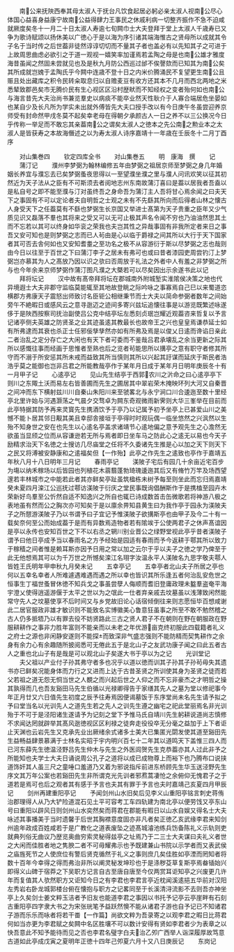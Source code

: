 <!-- { "loadSidebar": true } -->
　　南公来抚陜西奉其母太淑人于抚台凡饮食起居必躬必亲太淑人视南公尽心体国心益喜身益康宁故南公益得肆力王事民之休戚利病一切整齐振作不急不迫咸就厥度矣冬十一月二十日太淑人寿逾七旬闗巾士大夫登拜于堂上太淑人千歳寿已又争为歌诗赋颂以扬休美以广徳心于是以海为序引诸其端海惟古之贤母所以成就其令子名于当时传之后世葢非徒然谆谆切切而不量其子者也盖必有以先知其子之可进于上故周思曲虑必欲引之于道一观视一嬉笑率加谨焉若孟陶之母是也南公雄才雅度海昔虽闻之然固未尝就见也及是秋九月防公西巡过邰不俟謦欬而已知其为南公矣其所成就岂媿于孟陶氏乎今闗中连歳不登十日之内米价腾涌民不复望更生南公且赈且处出藏库之积令民转籴取息归以自赡麦豆有收方还其本不几月而西北两地之米悉辇致郡邑矣市无腾价民有生心视区区沿村歴畎而不知经权之变者殆何如也南公与海言昔先大夫治尚书兼览羣史以病痰不能卒业然天性耿介于人寡合端居危坐晏如也某自少及长凡所为学实未出就外傅皆先大夫口授手改以有今日庚午冬虽尝迎养京师受有封命然甲戌冬莫不起矣幸老母在得朝夕承颜古人一日之养不以三公换况今日乎传称一举足而不敢忘其亲葢南公之谓矣太淑人之徳本之先公南之勲业本之太淑人是皆获寿之本故海僭述之以为寿太淑人诗序嘉靖十一年歳在壬辰冬十二月丁酉序


　　对山集巻四
　　钦定四库全书
　　对山集巻五
　　明　康海　撰
　　记
　　蒲汀记
　　濮州李梦弼为翰林编修五年由梦弼之祖居京师至梦弼之身几年婚姻长养宜与濮忘去已矣梦弼蚤夜思得以一至望濮坐濮之里与濮人问讯欢笑以征其初然近为天子法从之臣有不可斯须去者阅地志州东南故蒲汀喜曰是葢以居我者吾盍以是私自号之即不能至濮与汀对虽终吾之身命吾为蒲汀主人吾将甘心焉余闻之曰夫天下之事固有不可以定论者夫自明哲之士观之未有不先繇其所向而后得者山林之懐古人身受天下之任葢莫有不繇也梦弼生长京国又举进士髙第为天子贵重之臣年又少气质见识又磊落不羣也其将来之受又可以无可止极其声名令闻不穷也乃油油然思其土而不忘若以其可以终身如华衮之荣我也夫岂其性之异哉事固有非我所定者来日之事吾又安可知也是则梦弼之志而已人茍由是心以临于爵禄之间其所以大行于天下国家者其可否去舎何如也又安知耆耋之至功名之极不从容游衍于斯以尽梦弼之志也哉则由今日以往至于百世之下曰蒲汀李子之居未有弗可也或曰昔者漆园吏周尝钓汀上梦弼岂亦慕其为人之髙放乃因以识之欤曰否周放于礼法之外者中人有羞之非梦弼之所与也今年余来京师梦弼作蒲汀图凡濮之大槩若可以尽矣因出示余遂书此以记
　　拜将坛记
　　汉中故有髙帝拜将坛在郡城南外附城堑实淮隂侯决策之地也代异境遐士大夫非郡守监临莫能辄至其地故登眺之际吟咏之事寡焉自己巳以来蜀道恣横郡方弗康天子震怒出师致讨名臣钜公相继秉节而士大夫以简命参弼者数年之间始旁午不絶暇日或感风云之意寻逖迈之迹间多寄兴兹坛追懐往事是以游览既繁述咏遂侈于是陜西按察司抚治副使吕公克中结亭坛左悉刻贞珉岂耀近观葢咨来哲复以予言记诸亭侧夫英雄之防贤圣之业其迹虽逺其教最长也故帝王之兴也皇皇焉谦恭延士如有所弗逮而其衰也杀正士任邪佞孳孳然亦如有所弗及焉是以俊乂日逺而谗谄日亲此二者治乱之定分存亡之大闲也有天下者可委而不鉴哉吕君承壊乱之余当更新之际其所以感慨往事而经画于思惟者至熟也后之览者茍能思所以搆亭之意有职守者修其所守而不溺于所安惩其所未戒而益致其所当慎则其所以兴起其訏谋而延庆于斯民者浩浩乎莫之能御也岂非吕君之所能教哉亭作于某年月日成于某年月日明年庚辰冬十有一月甲子记
　　心逺亭记
　　见山先生结亭于西郭农川之沜命之曰心逺亭亭下则川之东陬土沃而易左右皆善圃而先生之圃居其中翠岩荣木掩映环列大河又自秦晋之间冲而东下横射兹川川自秦山朱阳川来至虢畧北与永宁涧口川合逶迤至数十里经亭北里许始与河遇灏荡之气晨夕交骛卓为闗东奇观微雨新霁则大华三峯举在目前而此亭特据其防予再来灵寳先生携酒饮予于亭乃以记属予初予坐亭上已甚爱山川之美憾不能卜居其邻日觏其美且幸邸舎接垣于亭得时时观玩偶一临坐悠然之兴沨然以生殆不知身世之安在也先生以心逺名亭盖求诸靖节心逺地偏之意予观先生之心澹然无欲虽当显颀之位而从容谦逊若无所与焉者即日坐车马之防此心之逺无以易也今天子励精求治天下名徳之士搜访几尽庙堂之任将不久委诸先生推是心以加之天下则天下之民又将溥被安静康和之逺福矣但【一作殆】此亭之作先生之逺致也亭作于嘉靖五年秋八月十八日明年三月记
　　春雨亭记
　　渼陂子宅后有园几十余亩近宅百步为塲以纳禾稼场以后皆园也列植花木蓊蘙蓬勃琦瑰逶迤其后又有脩竹万竿及场西望邃若丰林城市之中能若此者其亦鲜矣亭趾虽筑楹栋未树予每至则坐此而忘归焉嘉靖癸未夏四月滦江公巡抚过鄠访渼陂于衍庆之堂民事既询倡酬斯作于是携榼至园卉木荣新好鸟羣至公忻然自适不知逸兴之所自也辄已诗成数首击缶微歌若将神游八极之表地虽有然而公之胸次亦可知矣于是以廪余畀知县黄生曰为我作亭于园永为渼陂夫子之所憇游渼陂子乃以书谓予曰子宜记予惟渼陂子欲搆斯亭也由甲子及今二十有一载矣奈何至公而始成葢于是而有异数焉造物者若有隂竢于公使两君子之休声髙谊因是亭以永传也安知百世之下不以右丞之辋川别业晋公之绿野堂视此亭乎昔者渼陂子谓予曰他日亭成予当以春雨名之方予经始是园适有春雨而予今返耕于鄠其所以致力于稼穑之间者惟是赖耳斯亦因予日用之常以加之云尔于乎以夫子之徳之学乃俾至于此无他想焉其可以为千万世之所憾矣滦江名珝字汝温永平人渼陂名九思字敬夫鄠人皆姓王氏明年甲申秋九月癸未记
　　五幸亭记
　　五幸亭者北山夫子所居之亭也何以五幸名幸者人所难遽遇难遇而遇之所以幸也皆识其所乐逢五者何治乱安危世之恒事生丁福世蚤冒休徳不知兵戈之事虽尝孽人侮顺而耆旧登庸政理未盭羣盗奄平海宇澄乂使得逍遥游偃于太平之世以为之氓此一仕者弃亲戚去坟墓虽以浅薄致闲然能常守先人之坟墓使享不后时间又与乡党故旧论心话宿倾倒往来则志愿恒毕百想咸谢此二居官服政非雄才敏识则不能致名实博徽美心鲁意狂虽事之所至不敢不勉然稽之古人仍多抵牾乃以有罪去役不妨贤路此三古之贤人君子不在朝则在野在朝服政在野服耕耕作之事非力胜年富则不能亲而以未老之年优游亩克终初服此四载籍者礼义之府士之源也非闲静安遂则不能探而致深非气盛志强则不能防精而契隽耕作之余身有余力心有余趣随所披阅悉可无倦此五于是北山子之友武功康子闻之曰此五者古人之重也北山子有是哉是可以观北山子矣遂大书于亭以为之记
　　光训堂记
　　夫父祖以产业付子孙其弗守者多也况乎以道以徳而训其子孙其子孙茍毋失其遗书亦已鲜矣况能身体而力行之又进而上达于古昔圣贤之所训使其身为圣贤之徒而若父若祖之道无怨无恫当世之人覩之而兴起后世之人仰之而不忘非豪杰之才明哲之操其孰得而几也吾友谿田马先生伯循以光禄卿得告于家缮其先人之墓为堂以修祀事今年正月廿又六日值先生初度之辰予往寿焉因便谒墓饭于东序堂尚未名先生请予拟之予曰堂当名以光训先人之道先生若之先人之训先生遵之幽宅之祀此堂丽焉名非光训殆于不可于是泾阳诸生遂请予为记刻之堂下予惟马氏自靖川先生躬耕说道尚志慎修不求闻达罔就辟举其髙风逖徳视区区利禄之徒奔走役役卒无分毫之益加于上下者讵止天渊也云岩先生又克承先业出厥绪余式诸多士美大已集匿光閟发使其道至谿田先生益畅益肆景慕满于士林名实昭于宇内明兴百七十二年其以道鸣天下盖惟三四人而已河东薛先生徳温泾野吕先生仲木与先生之外医闾贺先生克恭葢亦其人过此非予之所能知也夫学士大夫日诵说周公孔子之道将以成已成物尊上而裕下也乃腾布口说挟道饰奸其人虽三尺之童唾口羞道乃又着为邪说指斥前进东桥顾先生华玉送泾野先生序文其万年公案也若谿田先生非所谓克光先训者邪焄蒿凄怆之余俯仰无愧君子之于道若是焉可也后之观者其有感于予言也夫其有罪于予言也夫时嘉靖己亥夏四月甲辰记
　　剑州再建重阳亭记
　　予闻剑州山水旧矣后见李义山重阳亭铭言刺史蒋侑治郡理得人从乃大铲险道混石见土平可容考工车四轨建为南北亭以便劳饯又亭东山号曰重阳以辟风日则剑州山水奕然矣而蒋君在郡能有暇日以山水自娱又得名士大夫咏述其事播美于当时遗馨于后世其胸襟意度固亦非凡者矣正徳乙亥武缘李君来知剑州逾年政成百姓咸若于是广教化之道表废坠之迹髙城濬池练兵饬备陈礼义示轨则吏就典列俗无曲议乃歴览奥曲穷索灵秘得兹亭之址焉乃于二三士大夫谋曰夫礼义者世之大闲而佳胜者地之隽腴二者不可毋耀弗示也予既建兼山书院以示学者而又表武侯之庙旌死节之人使庶位有警后贤克循然于礼义之事则庶几矣佳胜如亭湮而罔知者将数十百年今幸得之得而弗治非所以阐灵秘发坤珍也于是涤秽芟草复斯亭焉畚锸始兴即得义山碑于宿莽之下吴职方记言自古至唐自唐至今仅两赏耳讵知亭之兴废更几许年而复值其人欤然职方又讵知今日之有李君也李君言亭近枕闻溪逺挹五华前对汉阳左秀岩右卧龙城郭楼台俯在懐抱与职方之记畧同至于长溪清浔流影不去则吾亦神坐亭上久矣剑士姜文粹玉洁者予旧友也能道李君之事因以书托予记亭云亭崖畔有石刻古重阳亭四字隶大书之为宋张珖笔予益跃然懊不能从诸君子游也自予记已不知诸君子游而乐乐而咏者将若干畨【一作篇】尚欲文粹为吾录寄之以观李君之暇日比蒋君何如当亦更为李君赋之矣闗中名区胜壤不可以数计安得有贤如李君者少为表章之以快吾意此不知予能待而见之否也李君名璧字白夫治乙夘广西举人诣深履厚故笃意古道如此亭成戊寅之夏明年正徳十四年己夘夏六月十又八日庚辰记
　　东岗记
